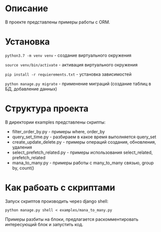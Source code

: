 # Описание
В проекте представлены примеры работы с ORM.

# Установка
`python3.7 -m venv venv` - создание виртуального окружения

`source venv/bin/activate` - активация виртуального окружения

`pip install -r requierements.txt` - установка зависимостей

`python manage.py migrate` - применение миграций (создание таблиц в БД, добавление данных)

# Структура проекта
В директории examples представлены скрипты:
* filter_order_by.py - примеры where, order_by
* query_set_time.py - разбираем в какое время выполняется query_set
* create_update_delete.py - примеры операций создания, обновления, удаления
* select_prefetch_related.py - примеры использования select_related, prefetch_related
* mana_to_many.py - примеры работы с many_to_many связью, group by, count()

# Как рабоать с скриптами
Запуск скриптов производить через django shell:

`python manage.py shell < examples/mana_to_many.py`

Примеры разбиты на блоки, предлагается раскомментировать интересующий блок и запустить код.